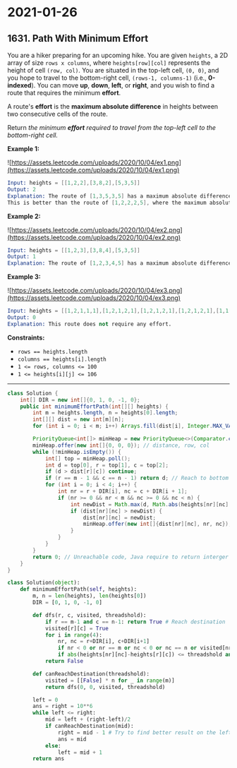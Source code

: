 # 2021-01-26

## 1631. Path With Minimum Effort

You are a hiker preparing for an upcoming hike. You are given `heights`, a 2D array of size `rows x columns`, where `heights[row][col]` represents the height of cell `(row, col)`. You are situated in the top-left cell, `(0, 0)`, and you hope to travel to the bottom-right cell, `(rows-1, columns-1)` (i.e., **0-indexed**). You can move **up**, **down**, **left**, or **right**, and you wish to find a route that requires the minimum **effort**.

A route's **effort** is the **maximum absolute difference** in heights between two consecutive cells of the route.

Return *the minimum **effort** required to travel from the top-left cell to the bottom-right cell.*

**Example 1:**

![https://assets.leetcode.com/uploads/2020/10/04/ex1.png](https://assets.leetcode.com/uploads/2020/10/04/ex1.png)

```s
Input: heights = [[1,2,2],[3,8,2],[5,3,5]]
Output: 2
Explanation: The route of [1,3,5,3,5] has a maximum absolute difference of 2 in consecutive cells.
This is better than the route of [1,2,2,2,5], where the maximum absolute difference is 3.

```

**Example 2:**

![https://assets.leetcode.com/uploads/2020/10/04/ex2.png](https://assets.leetcode.com/uploads/2020/10/04/ex2.png)

```s
Input: heights = [[1,2,3],[3,8,4],[5,3,5]]
Output: 1
Explanation: The route of [1,2,3,4,5] has a maximum absolute difference of 1 in consecutive cells, which is better than route [1,3,5,3,5].

```

**Example 3:**

![https://assets.leetcode.com/uploads/2020/10/04/ex3.png](https://assets.leetcode.com/uploads/2020/10/04/ex3.png)

```s
Input: heights = [[1,2,1,1,1],[1,2,1,2,1],[1,2,1,2,1],[1,2,1,2,1],[1,1,1,2,1]]
Output: 0
Explanation: This route does not require any effort.

```

**Constraints:**

- `rows == heights.length`
- `columns == heights[i].length`
- `1 <= rows, columns <= 100`
- `1 <= heights[i][j] <= 106`

---

```java
class Solution {
    int[] DIR = new int[]{0, 1, 0, -1, 0};
    public int minimumEffortPath(int[][] heights) {
        int m = heights.length, n = heights[0].length;
        int[][] dist = new int[m][n];
        for (int i = 0; i < m; i++) Arrays.fill(dist[i], Integer.MAX_VALUE);

        PriorityQueue<int[]> minHeap = new PriorityQueue<>(Comparator.comparingInt(a -> a[0]));
        minHeap.offer(new int[]{0, 0, 0}); // distance, row, col
        while (!minHeap.isEmpty()) {
            int[] top = minHeap.poll();
            int d = top[0], r = top[1], c = top[2];
            if (d > dist[r][c]) continue;
            if (r == m - 1 && c == n - 1) return d; // Reach to bottom right
            for (int i = 0; i < 4; i++) {
                int nr = r + DIR[i], nc = c + DIR[i + 1];
                if (nr >= 0 && nr < m && nc >= 0 && nc < n) {
                    int newDist = Math.max(d, Math.abs(heights[nr][nc] - heights[r][c]));
                    if (dist[nr][nc] > newDist) {
                        dist[nr][nc] = newDist;
                        minHeap.offer(new int[]{dist[nr][nc], nr, nc});
                    }
                }
            }
        }
        return 0; // Unreachable code, Java require to return interger value.
    }
}
```

```py
class Solution(object):
    def minimumEffortPath(self, heights):
        m, n = len(heights), len(heights[0])
        DIR = [0, 1, 0, -1, 0]

        def dfs(r, c, visited, threadshold):
            if r == m-1 and c == n-1: return True # Reach destination
            visited[r][c] = True
            for i in range(4):
                nr, nc = r+DIR[i], c+DIR[i+1]
                if nr < 0 or nr == m or nc < 0 or nc == n or visited[nr][nc]: continue
                if abs(heights[nr][nc]-heights[r][c]) <= threadshold and dfs(nr, nc, visited, threadshold): return True
            return False

        def canReachDestination(threadshold):
            visited = [[False] * n for _ in range(m)]
            return dfs(0, 0, visited, threadshold)

        left = 0
        ans = right = 10**6
        while left <= right:
            mid = left + (right-left)/2
            if canReachDestination(mid):
                right = mid - 1 # Try to find better result on the left side
                ans = mid
            else:
                left = mid + 1
        return ans
```
